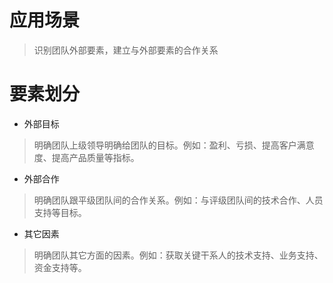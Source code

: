 # 应用场景

> 识别团队外部要素，建立与外部要素的合作关系
    
# 要素划分

* 外部目标

> 明确团队上级领导明确给团队的目标。例如：盈利、亏损、提高客户满意度、提高产品质量等指标。

* 外部合作

> 明确团队跟平级团队间的合作关系。例如：与评级团队间的技术合作、人员支持等目标。

* 其它因素

> 明确团队其它方面的因素。例如：获取关键干系人的技术支持、业务支持、资金支持等。